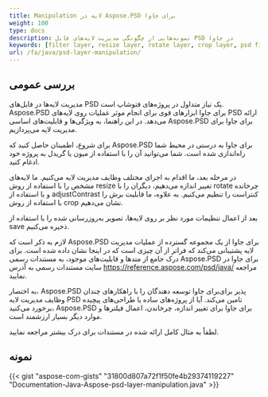 ```yaml
---
title: Manipulation لایه در Aspose.PSD برای جاوا
weight: 100
type: docs
description: نمونه‌هایی از چگونگی مدیریت لایه‌های فایل PSD در جاوا
keywords: [filter layer, resize layer, rotate layer, crop layer, psd filters, layer manipulation, update layer, psd api, java, code sample]
url: /fa/java/psd-layer-manipulation/
---
```


## **بررسی عمومی**

مدیریت لایه‌ها در فایل‌های PSD یک نیاز متداول در پروژه‌های فتوشاپ است. Aspose.PSD برای جاوا ابزارهای قوی برای انجام موثر عملیات روی لایه‌های PSD ارائه می‌دهد. در این راهنما، به ویژگی‌ها و قابلیت‌های اساسی Aspose.PSD برای جاوا برای مدیریت لایه می‌پردازیم.

برای شروع، اطمینان حاصل کنید که Aspose.PSD برای جاوا به درستی در محیط شما راه‌اندازی شده است. شما می‌توانید آن را با استفاده از میون یا گریدل به پروژه خود ادغام کنید.

در مرحله بعد، ما اقدام به اجرای مختلف وظایف مدیریت لایه می‌کنیم. ما لایه‌های مشخص را با استفاده از روش resize تغییر اندازه می‌دهیم، دیگران را با rotate چرخانده و با استفاده از adjustContrast کنتراست را تنظیم می‌کنیم. به علاوه، ما قابلیت برش را با استفاده از روش crop نشان می‌دهیم.

بعد از اعمال تنظیمات مورد نظر بر روی لایه‌ها، تصویر به‌روزرسانی شده را با استفاده از save ذخیره می‌کنیم.

لازم به ذکر است که Aspose.PSD برای جاوا از یک مجموعه گسترده از عملیات مدیریت لایه پشتیبانی می‌کند که فراتر از آن چیزی است که در اینجا نشان داده شده است. برای درک جامع از متدها و قابلیت‌های موجود، به مستندات رسمی Aspose.PSD برای جاوا در سایت مستندات رسمی به آدرس https://reference.aspose.com/psd/java/ مراجعه نمایید.

به اختصار، Aspose.PSD برای جاوا توسعه دهندگان را با راهکارهای چندان‎‌پذیر برای وظایف مدیریت لایه PSD تامین می‌کند. آیا از پروژه‌های ساده یا طراحی‌های پیچیده برخورد می‌کنید، Aspose.PSD برای جاوا برای تغییر اندازه، چرخاندن، اعمال فیلترها و موارد دیگر بسیار ارزشمند است.

لطفاً به مثال کامل ارائه شده در مستندات برای درک بیشتر مراجعه نمایید.

## **نمونه**

{{< gist "aspose-com-gists" "31800d807a72f1f50fe4b29374119227" "Documentation-Java-Aspose-psd-layer-manipulation.java" >}}
